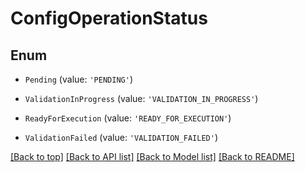# ConfigOperationStatus

## Enum


* `Pending` (value: `'PENDING'`)

* `ValidationInProgress` (value: `'VALIDATION_IN_PROGRESS'`)

* `ReadyForExecution` (value: `'READY_FOR_EXECUTION'`)

* `ValidationFailed` (value: `'VALIDATION_FAILED'`)



[[Back to top]](#) [[Back to API list]](../../README.md#documentation-for-api-endpoints) [[Back to Model list]](../../README.md#documentation-for-models) [[Back to README]](../../README.md)
